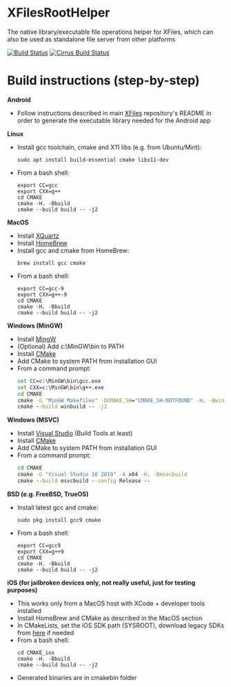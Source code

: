 # XFilesRootHelper
The native library/executable file operations helper for XFiles, which can also be used as standalone file server from other platforms

[![Build Status](https://travis-ci.org/pgp/XFilesRootHelper.svg?branch=master)](https://travis-ci.org/pgp/XFilesRootHelper) 
[![Cirrus Build Status](https://api.cirrus-ci.com/github/pgp/XFilesRootHelper.svg)](https://cirrus-ci.com/github/pgp/XFilesRootHelper)

# Build instructions (step-by-step)
**Android**
- Follow instructions described in main [XFiles](https://github.com/pgp/XFiles) repository's README in order to generate the executable library needed for the Android app

**Linux**
- Install gcc toolchain, cmake and X11 libs (e.g. from Ubuntu/Mint):
    ```shell
    sudo apt install build-essential cmake libx11-dev
    ```
- From a bash shell:
    ```shell
	export CC=gcc
    export CXX=g++
    cd CMAKE
    cmake -H. -Bbuild
    cmake --build build -- -j2
    ```

**MacOS**

- Install [XQuartz](https://www.xquartz.org/)
- Install [HomeBrew](https://brew.sh/)
- Install gcc and cmake from HomeBrew:
    ```shell
    brew install gcc cmake
    ```
- From a bash shell:
    ```shell
    export CC=gcc-9
    export CXX=g++-9
    cd CMAKE
    cmake -H. -Bbuild
    cmake --build build -- -j2
    ```

**Windows (MinGW)**
- Install [MingW](https://nuwen.net/mingw.html)
- (Optional) Add c:\MinGW\bin to PATH
- Install [CMake](https://cmake.org/download)
- Add CMake to system PATH from installation GUI
- From a command prompt:
    ```bat
    set CC=c:\MinGW\bin\gcc.exe
    set CXX=c:\MinGW\bin\g++.exe
    cd CMAKE
    cmake -G "MinGW Makefiles" -DCMAKE_SH="CMAKE_SH-NOTFOUND" -H. -Bwinbuild
    cmake --build winbuild -- -j2
    ```

**Windows (MSVC)**
- Install [Visual Studio](https://visualstudio.microsoft.com/downloads/) (Build Tools at least)
- Install [CMake](https://cmake.org/download)
- Add CMake to system PATH from installation GUI
- From a command prompt:
    ```bat
    cd CMAKE
    cmake -G "Visual Studio 16 2019" -A x64 -H. -Bmsvcbuild
    cmake --build msvcbuild --config Release --
    ```

**BSD (e.g. FreeBSD, TrueOS)**
- Install latest gcc and cmake:
    ```shell
    sudo pkg install gcc9 cmake
    ```
- From a bash shell:
    ```shell
    export CC=gcc9
    export CXX=g++9
    cd CMAKE
    cmake -H. -Bbuild
    cmake --build build -- -j2
    ```

**iOS (for jailbroken devices only, not really useful, just for testing purposes)**
- This works only from a MacOS host with XCode + developer tools installed
- Install HomeBrew and CMake as described in the MacOS section
- In CMakeLists, set the iOS SDK path (SYSROOT), download legacy SDKs from [here](https://github.com/EachAndOther/Legacy-iOS-SDKs) if needed
- From a bash shell:
    ```shell
    cd CMAKE_ios
    cmake -H. -Bbuild
    cmake --build build -- -j2
    ```
- Generated binaries are in cmakebin folder
